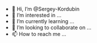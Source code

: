- 👋 Hi, I’m @Sergey-Kordubin
- 👀 I’m interested in ...
- 🌱 I’m currently learning ...
- 💞️ I’m looking to collaborate on ...
- 📫 How to reach me ...

<!---
Sergey-Kordubin/Sergey-Kordubin is a ✨ special ✨ repository because its `README.md` (this file) appears on your GitHub profile.
You can click the Preview link to take a look at your changes.
--->
